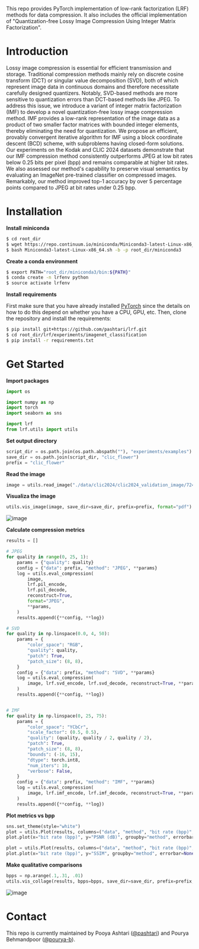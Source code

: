 This repo provides PyTorch implementation of low-rank factorization (LRF) methods for data compression. It also includes the official implementation of "Quantization-free Lossy Image Compression Using Integer Matrix Factorization".

# Introduction
Lossy image compression is essential for efficient transmission and storage. Traditional compression methods mainly rely on discrete cosine transform (DCT) or singular value decomposition (SVD), both of which represent image data in continuous domains and therefore necessitate carefully designed quantizers. Notably, SVD-based methods are more sensitive to quantization errors than DCT-based methods like JPEG. To address this issue, we introduce a variant of integer matrix factorization (IMF) to develop a novel quantization-free lossy image compression method. IMF provides a low-rank representation of the image data as a product of two smaller factor matrices with bounded integer elements, thereby eliminating the need for quantization. We propose an efficient, provably convergent iterative algorithm for IMF using a block coordinate descent (BCD) scheme, with subproblems having closed-form solutions. Our experiments on the Kodak and CLIC 2024 datasets demonstrate that our IMF compression method consistently outperforms JPEG at low bit rates below 0.25 bits per pixel (bpp) and remains comparable at higher bit rates. We also assessed our method's capability to preserve visual semantics by evaluating an ImageNet pre-trained classifier on compressed images. Remarkably, our method improved top-1 accuracy by over 5 percentage points compared to JPEG at bit rates under 0.25 bpp.


# Installation
**Install miniconda**

```bash
$ cd root_dir
$ wget https://repo.continuum.io/miniconda/Miniconda3-latest-Linux-x86_64.sh
$ bash Miniconda3-latest-Linux-x86_64.sh -b -p root_dir/miniconda3
```

**Create a conda environment**
```bash
$ export PATH="root_dir/miniconda3/bin:${PATH}"
$ conda create -n lrfenv python
$ source activate lrfenv
```

**Install requirements**

First make sure that you have already installed [PyTorch](https://pytorch.org/get-started/locally/) since the details on how to do this depend on whether you have a CPU, GPU, etc.
Then, clone the repository and install the requirements:
```bash
$ pip install git+https://github.com/pashtari/lrf.git
$ cd root_dir/lrf/experiments/imagenet_classification
$ pip install -r requirements.txt
```

# Get Started
**Import packages**
```python
import os

import numpy as np
import torch
import seaborn as sns

import lrf
from lrf.utils import utils
```
**Set output directory**
```python
script_dir = os.path.join(os.path.abspath(""), "experiments/examples")
save_dir = os.path.join(script_dir, "clic_flower")
prefix = "clic_flower"
```
**Read the image**
```python
image = utils.read_image("./data/clic2024/clic2024_validation_image/724b1dfdbde05257c46bb5e9863995b7c37bfcf101ed5a233ef2aa26193f09c4.png")
```
**Visualiza the image**
```python
utils.vis_image(image, save_dir=save_dir, prefix=prefix, format="pdf")
```
![image](https://github.com/user-attachments/assets/801368cc-3ada-4ede-85d9-4faa2c16c9ab)

**Calculate compression metrics**
```python
results = []

# JPEG
for quality in range(0, 25, 1):
    params = {"quality": quality}
    config = {"data": prefix, "method": "JPEG", **params}
    log = utils.eval_compression(
        image,
        lrf.pil_encode,
        lrf.pil_decode,
        reconstruct=True,
        format="JPEG",
        **params,
    )
    results.append({**config, **log})

# SVD
for quality in np.linspace(0.0, 4, 50):
    params = {
        "color_space": "RGB",
        "quality": quality,
        "patch": True,
        "patch_size": (8, 8),
    }
    config = {"data": prefix, "method": "SVD", **params}
    log = utils.eval_compression(
        image, lrf.svd_encode, lrf.svd_decode, reconstruct=True, **params
    )
    results.append({**config, **log})


# IMF
for quality in np.linspace(0, 25, 75):
    params = {
        "color_space": "YCbCr",
        "scale_factor": (0.5, 0.5),
        "quality": (quality, quality / 2, quality / 2),
        "patch": True,
        "patch_size": (8, 8),
        "bounds": (-16, 15),
        "dtype": torch.int8,
        "num_iters": 10,
        "verbose": False,
    }
    config = {"data": prefix, "method": "IMF", **params}
    log = utils.eval_compression(
        image, lrf.imf_encode, lrf.imf_decode, reconstruct=True, **params
    )
    results.append({**config, **log})
```
**Plot metrics vs bpp**
```python
sns.set_theme(style="white")
plot = utils.Plot(results, columns=("data", "method", "bit rate (bpp)", "PSNR (dB)"))
plot.plot(x="bit rate (bpp)", y="PSNR (dB)", groupby="method", errorbar=None)

plot = utils.Plot(results, columns=("data", "method", "bit rate (bpp)", "SSIM"))
plot.plot(x="bit rate (bpp)", y="SSIM", groupby="method", errorbar=None)
```
**Make qualitative comparisons**
```python
bpps = np.arange(.1,.31, .01)
utils.vis_collage(results, bpps=bpps, save_dir=save_dir, prefix=prefix, format="pdf")
```
![image](https://github.com/user-attachments/assets/aaca12b1-2ec9-45cd-aae7-52251f16d712)


# Contact
This repo is currently maintained by Pooya Ashtari ([@pashtari](https://github.com/pashtari)) and Pourya Behmandpoor ([@pourya-b](https://github.com/pourya-b)).